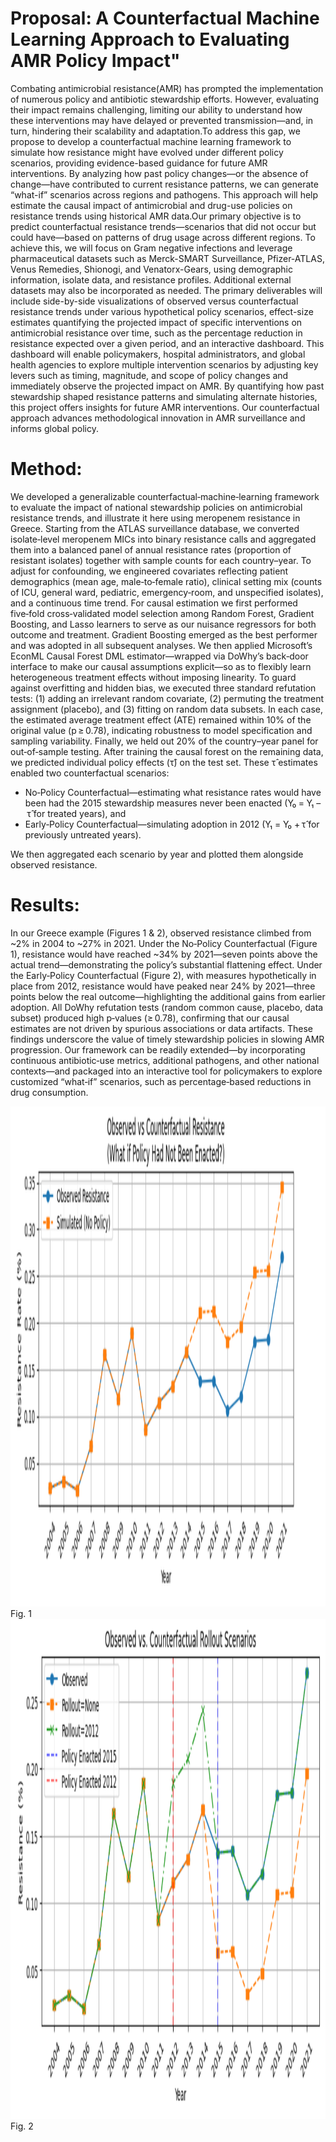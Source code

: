 # Proposal: A Counterfactual Machine Learning Approach to Evaluating AMR Policy Impact"
Combating antimicrobial resistance(AMR) has prompted the implementation of numerous policy and antibiotic stewardship efforts. However, evaluating their impact remains challenging, limiting our ability to understand how these interventions may have delayed or prevented transmission—and, in turn, hindering their scalability and adaptation.To address this gap, we propose to develop a counterfactual machine learning framework to simulate how resistance might have evolved under different policy scenarios, providing evidence-based guidance for future AMR interventions. By analyzing how past policy changes—or the absence of change—have contributed to current resistance patterns, we can generate “what-if” scenarios across regions and pathogens. This approach will help estimate the causal impact of antimicrobial and drug-use policies on resistance trends using historical AMR data.Our primary objective is to predict counterfactual resistance trends—scenarios that did not occur but could have—based on patterns of drug usage across different regions. To achieve this, we will focus on Gram negative infections and leverage pharmaceutical datasets such as Merck-SMART Surveillance, Pfizer-ATLAS, Venus Remedies, Shionogi, and Venatorx-Gears, using demographic information, isolate data, and resistance profiles. Additional external datasets may also be incorporated as needed. The primary deliverables will include side-by-side visualizations of observed versus counterfactual resistance trends under various hypothetical policy scenarios, effect-size estimates quantifying the projected impact of specific interventions on antimicrobial resistance over time, such as the percentage reduction in resistance expected over a given period, and an interactive dashboard. This dashboard will enable policymakers, hospital administrators, and global health agencies to explore multiple intervention scenarios by adjusting key levers such as timing, magnitude, and scope of policy changes and immediately observe the projected impact on AMR. By quantifying how past stewardship shaped resistance patterns and simulating alternate histories, this project offers insights for future AMR interventions. Our counterfactual approach advances methodological innovation in AMR surveillance and informs global policy.

# Method: 
We developed a generalizable counterfactual‐machine‐learning framework to evaluate the impact of national stewardship policies on antimicrobial resistance trends, and illustrate it here using meropenem resistance in Greece. Starting from the ATLAS surveillance database, we converted isolate‐level meropenem MICs into binary resistance calls and aggregated them into a balanced panel of annual resistance rates (proportion of resistant isolates) together with sample counts for each country–year. To adjust for confounding, we engineered covariates reflecting patient demographics (mean age, male‐to‐female ratio), clinical setting mix (counts of ICU, general ward, pediatric, emergency‐room, and unspecified isolates), and a continuous time trend.
For causal estimation we first performed five‑fold cross‑validated model selection among Random Forest, Gradient Boosting, and Lasso learners to serve as our nuisance regressors for both outcome and treatment. Gradient Boosting emerged as the best performer and was adopted in all subsequent analyses. We then applied Microsoft’s EconML Causal Forest DML estimator—wrapped via DoWhy’s back‑door interface to make our causal assumptions explicit—so as to flexibly learn heterogeneous treatment effects without imposing linearity. To guard against overfitting and hidden bias, we executed three standard refutation tests: (1) adding an irrelevant random covariate, (2) permuting the treatment assignment (placebo), and (3) fitting on random data subsets. In each case, the estimated average treatment effect (ATE) remained within 10% of the original value (p ≥ 0.78), indicating robustness to model specification and sampling variability.
Finally, we held out 20% of the country–year panel for out‑of‑sample testing. After training the causal forest on the remaining data, we predicted individual policy effects (τ̂) on the test set. These τ̂ estimates enabled two counterfactual scenarios:
- No‑Policy Counterfactual—estimating what resistance rates would have been had the 2015 stewardship measures never been enacted (Y₀ = Y₁ – τ̂ for treated years), and
- Early‑Policy Counterfactual—simulating adoption in 2012 (Y₁ = Y₀ + τ̂ for previously untreated years).
  
We then aggregated each scenario by year and plotted them alongside observed resistance.

# Results:
In our Greece example (Figures 1 & 2), observed resistance climbed from ~2% in 2004 to ~27% in 2021. Under the No‑Policy Counterfactual (Figure 1), resistance would have reached ~34% by 2021—seven points above the actual trend—demonstrating the policy’s substantial flattening effect. Under the Early‑Policy Counterfactual (Figure 2), with measures hypothetically in place from 2012, resistance would have peaked near 24% by 2021—three points below the real outcome—highlighting the additional gains from earlier adoption. All DoWhy refutation tests (random common cause, placebo, data subset) produced high p‑values (≥ 0.78), confirming that our causal estimates are not driven by spurious associations or data artifacts.
These findings underscore the value of timely stewardship policies in slowing AMR progression. Our framework can be readily extended—by incorporating continuous antibiotic‑use metrics, additional pathogens, and other national contexts—and packaged into an interactive tool for policymakers to explore customized “what‑if” scenarios, such as percentage‑based reductions in drug consumption.

<img src="./readme.img/Figure-1.png" width=800 height = 800>
Fig. 1

<img src="./readme.img/Figure-2.png" width=800 height = 800>
Fig. 2
